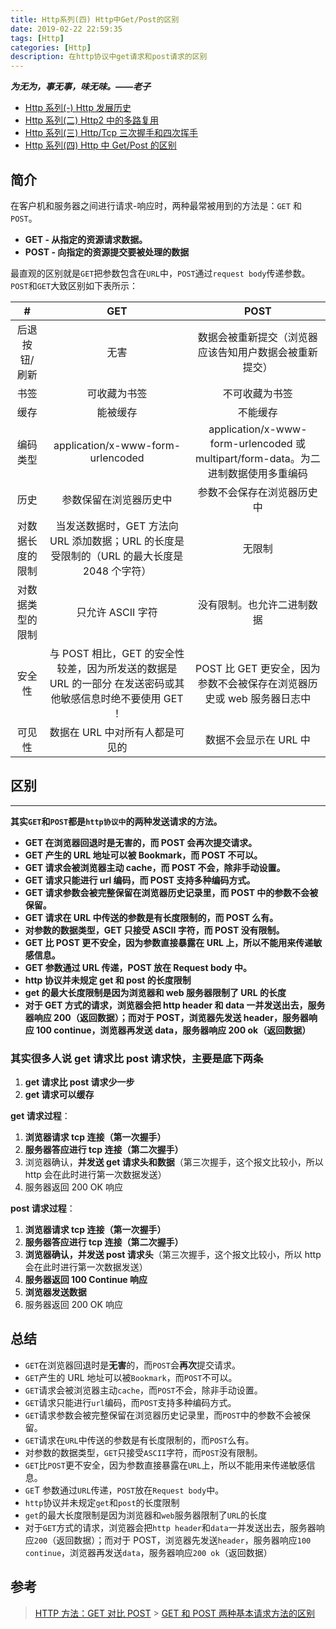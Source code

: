 ```yaml
---
title: Http系列(四) Http中Get/Post的区别
date: 2019-02-22 22:59:35
tags: [Http]
categories: [Http]
description: 在http协议中get请求和post请求的区别
---
```


**_为无为，事无事，味无味。——老子_**

- [Http 系列(-) Http 发展历史](/blog/http/http-http2.html)
- [Http 系列(二) Http2 中的多路复用](/blog/http/http-http2-1.html)
- [Http 系列(三) Http/Tcp 三次握手和四次挥手](/blog/http/http-tcp.html)
- [Http 系列(四) Http 中 Get/Post 的区别](/blog/http/http-get-post.html)

## 简介

在客户机和服务器之间进行请求-响应时，两种最常被用到的方法是：`GET` 和 `POST`。

- **GET - 从指定的资源请求数据。**
- **POST - 向指定的资源提交要被处理的数据**

最直观的区别就是`GET`把参数包含在`URL`中，`POST`通过`request body`传递参数。`POST`和`GET`大致区别如下表所示：

|        #         |                                                     GET                                                     |                                        POST                                        |
| :--------------: | :---------------------------------------------------------------------------------------------------------: | :--------------------------------------------------------------------------------: |
|  后退按钮/刷新   |                                                    无害                                                     |               数据会被重新提交（浏览器应该告知用户数据会被重新提交）               |
|       书签       |                                                可收藏为书签                                                 |                                   不可收藏为书签                                   |
|       缓存       |                                                  能被缓存                                                   |                                      不能缓存                                      |
|     编码类型     |                                      application/x-www-form-urlencoded                                      | application/x-www-form-urlencoded 或 multipart/form-data。为二进制数据使用多重编码 |
|       历史       |                                           参数保留在浏览器历史中                                            |                             参数不会保存在浏览器历史中                             |
| 对数据长度的限制 |         当发送数据时，GET 方法向 URL 添加数据；URL 的长度是受限制的（URL 的最大长度是 2048 个字符）         |                                       无限制                                       |
| 对数据类型的限制 |                                              只允许 ASCII 字符                                              |                             没有限制。也允许二进制数据                             |
|      安全性      | 与 POST 相比，GET 的安全性较差，因为所发送的数据是 URL 的一部分 在发送密码或其他敏感信息时绝不要使用 GET ！ |       POST 比 GET 更安全，因为参数不会被保存在浏览器历史或 web 服务器日志中        |
|      可见性      |                                       数据在 URL 中对所有人都是可见的                                       |                               数据不会显示在 URL 中                                |

## 区别

---

**其实`GET`和`POST`都是`http协议中`的两种发送请求的方法。**

- **GET 在浏览器回退时是无害的，而 POST 会再次提交请求。**
- **GET 产生的 URL 地址可以被 Bookmark，而 POST 不可以。**
- **GET 请求会被浏览器主动 cache，而 POST 不会，除非手动设置。**
- **GET 请求只能进行 url 编码，而 POST 支持多种编码方式。**
- **GET 请求参数会被完整保留在浏览器历史记录里，而 POST 中的参数不会被保留。**
- **GET 请求在 URL 中传送的参数是有长度限制的，而 POST 么有。**
- **对参数的数据类型，GET 只接受 ASCII 字符，而 POST 没有限制。**
- **GET 比 POST 更不安全，因为参数直接暴露在 URL 上，所以不能用来传递敏感信息。**
- **GET 参数通过 URL 传递，POST 放在 Request body 中。**
- **http 协议并未规定 get 和 post 的长度限制**
- **get 的最大长度限制是因为浏览器和 web 服务器限制了 URL 的长度**
- **对于 GET 方式的请求，浏览器会把 http header 和 data 一并发送出去，服务器响应 200（返回数据）；而对于 POST，浏览器先发送 header，服务器响应 100 continue，浏览器再发送 data，服务器响应 200 ok（返回数据）**

### 其实很多人说 get 请求比 post 请求快，主要是底下两条

1. **get 请求比 post 请求少一步**
2. **get 请求可以缓存**

**get 请求过程**：

1. **浏览器请求 tcp 连接（第一次握手）**
2. **服务器答应进行 tcp 连接（第二次握手）**
3. 浏览器确认，**并发送 get 请求头和数据**（第三次握手，这个报文比较小，所以 http 会在此时进行第一次数据发送）
4. 服务器返回 200 OK 响应

**post 请求过程**：

1. **浏览器请求 tcp 连接（第一次握手）**
2. **服务器答应进行 tcp 连接（第二次握手）**
3. **浏览器确认，并发送 post 请求头**（第三次握手，这个报文比较小，所以 http 会在此时进行第一次数据发送）
4. **服务器返回 100 Continue 响应**
5. **浏览器发送数据**
6. 服务器返回 200 OK 响应

## 总结

- `GET`在浏览器回退时是**无害**的，而`POST`会**再次**提交请求。
- `GET`产生的 URL 地址可以被`Bookmark`，而`POST`不可以。
- `GET`请求会被浏览器主动`cache`，而`POST`不会，除非手动设置。
- `GET`请求只能进行`url`编码，而`POST`支持多种编码方式。
- `GET`请求参数会被完整保留在浏览器历史记录里，而`POST`中的参数不会被保留。
- `GET`请求在`URL`中传送的参数是有长度限制的，而`POST`么有。
- 对参数的数据类型，`GET`只接受`ASCII`字符，而`POST`没有限制。
- `GET`比`POST`更不安全，因为参数直接暴露在`URL`上，所以不能用来传递敏感信息。
- `GE`T 参数通过`URL`传递，`POST`放在`Request body`中。
- `http`协议并未规定`get`和`post`的长度限制
- `get`的最大长度限制是因为浏览器和`web`服务器限制了`URL`的长度
- 对于`GET`方式的请求，浏览器会把`http header`和`data`一并发送出去，服务器响应`200`（返回数据）；而对于 POST，浏览器先发送`header`，服务器响应`100 continue`，浏览器再发送`data`，服务器响应`200 ok`（返回数据）

## 参考

> [HTTP 方法：GET 对比 POST](https://www.w3school.com.cn/tags/html_ref_httpmethods.asp) > [GET 和 POST 两种基本请求方法的区别](https://www.cnblogs.com/logsharing/p/8448446.html#!comments)
